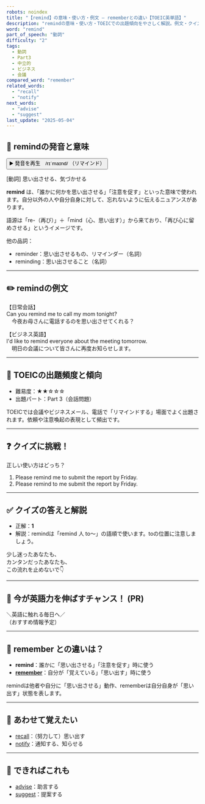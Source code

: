 ```yaml
---
robots: noindex
title: "【remind】の意味・使い方・例文 ― rememberとの違い【TOEIC英単語】"
description: "remindの意味・使い方・TOEICでの出題傾向をやさしく解説。例文・クイズ付きでrememberとの違いもわかりやすく学べます。"
word: "remind"
part_of_speech: "動詞"
difficulty: "2"
tags:
  - 動詞
  - Part3
  - 中立的
  - ビジネス
  - 会議
compared_word: "remember"
related_words:
  - "recall"
  - "notify"
next_words:
  - "advise"
  - "suggest"
last_update: "2025-05-04"
---
```


## 🔰 remindの発音と意味

<button class="play-audio" onclick="playTTS('remind')">
  <span class="play-audio-main">
    ▶️ 発音を再生　/rɪˈmaɪnd/
  </span>
  <span class="play-audio-sub">
    （リマインド）
  </span>
</button>

[動詞] 思い出させる、気づかせる

**remind** は、「誰かに何かを思い出させる」「注意を促す」といった意味で使われます。自分以外の人や自分自身に対して、忘れないように伝えるニュアンスがあります。

語源は「re-（再び）」＋「mind（心、思い出す）」から来ており、「再び心に留めさせる」というイメージです。

他の品詞：  
- reminder：思い出させるもの、リマインダー（名詞）
- reminding：思い出させること（名詞）

---

## ✏️ remindの例文

【日常会話】  
Can you remind me to call my mom tonight?  
　今夜お母さんに電話するのを思い出させてくれる？

【ビジネス英語】  
I'd like to remind everyone about the meeting tomorrow.  
　明日の会議について皆さんに再度お知らせします。

---

## 🎯 TOEICの出題頻度と傾向

- 難易度：★★☆☆☆
- 出題パート：Part 3（会話問題）

TOEICでは会議やビジネスメール、電話で「リマインドする」場面でよく出題されます。依頼や注意喚起の表現として頻出です。

---

## ❓ クイズに挑戦！

正しい使い方はどっち？

1. Please remind me to submit the report by Friday.  
2. Please remind to me submit the report by Friday.

---

## ✅ クイズの答えと解説

- 正解：**1**
- 解説：remindは「remind 人 to～」の語順で使います。toの位置に注意しましょう。

少し迷ったあなたも、  
カンタンだったあなたも、  
この流れを止めないで👇️

---

## 🚀 今が英語力を伸ばすチャンス！ (PR)

<div class="info-center">
＼英語に触れる毎日へ／<br>  
（おすすめ情報予定）
</div>

---

## 🤔  remember との違いは？

- **remind**：誰かに「思い出させる」「注意を促す」時に使う
- **[remember](/word/remember)**：自分が「覚えている」「思い出す」時に使う

remindは他者や自分に「思い出させる」動作、rememberは自分自身が「思い出す」状態を表します。

---

## 🧩 あわせて覚えたい

- [recall](/word/recall)：（努力して）思い出す
- [notify](/word/notify)：通知する、知らせる

---

## 📖 できればこれも

- [advise](/word/advise)：助言する
- [suggest](/word/suggest)：提案する

<!-- cvid: aid36_bid34 -->
